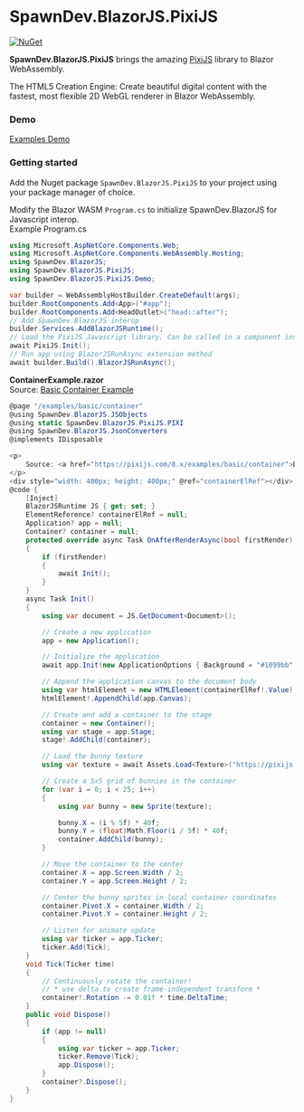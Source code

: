 # SpawnDev.BlazorJS.PixiJS

[![NuGet](https://img.shields.io/nuget/dt/SpawnDev.BlazorJS.PixiJS.svg?label=SpawnDev.BlazorJS.PixiJS)](https://www.nuget.org/packages/SpawnDev.BlazorJS.PixiJS) 

**SpawnDev.BlazorJS.PixiJS** brings the amazing [PixiJS](https://github.com/pixijs/pixijs) library to Blazor WebAssembly.

The HTML5 Creation Engine: Create beautiful digital content with the fastest, most flexible 2D WebGL renderer in Blazor WebAssembly.

### Demo
[Examples Demo](https://lostbeard.github.io/SpawnDev.BlazorJS.PixiJS/)

### Getting started

Add the Nuget package `SpawnDev.BlazorJS.PixiJS` to your project using your package manager of choice.

Modify the Blazor WASM `Program.cs` to initialize SpawnDev.BlazorJS for Javascript interop.  
Example Program.cs   
```cs
using Microsoft.AspNetCore.Components.Web;
using Microsoft.AspNetCore.Components.WebAssembly.Hosting;
using SpawnDev.BlazorJS;
using SpawnDev.BlazorJS.PixiJS;
using SpawnDev.BlazorJS.PixiJS.Demo;

var builder = WebAssemblyHostBuilder.CreateDefault(args);
builder.RootComponents.Add<App>("#app");
builder.RootComponents.Add<HeadOutlet>("head::after");
// Add SpawnDev.BlazorJS interop
builder.Services.AddBlazorJSRuntime();
// Load the PixiJS Javascript library. Can be called in a component instead if desired, or loaded using a <script> tag in the index.html
await PixiJS.Init();
// Run app using BlazorJSRunAsync extension method
await builder.Build().BlazorJSRunAsync();
```

**ContainerExample.razor**  
Source: [Basic Container Example](https://pixijs.com/8.x/examples/basic/container)  
```cs
@page "/examples/basic/container"
@using SpawnDev.BlazorJS.JSObjects
@using static SpawnDev.BlazorJS.PixiJS.PIXI
@using SpawnDev.BlazorJS.JsonConverters
@implements IDisposable

<p>
    Source: <a href="https://pixijs.com/8.x/examples/basic/container">Basic Container Example</a>
</p>
<div style="width: 400px; height: 400px;" @ref="containerElRef"></div>
@code {
    [Inject]
    BlazorJSRuntime JS { get; set; }
    ElementReference? containerElRef = null;
    Application? app = null;
    Container? container = null;
    protected override async Task OnAfterRenderAsync(bool firstRender)
    {
        if (firstRender)
        {
            await Init();
        }
    }
    async Task Init()
    {
        using var document = JS.GetDocument<Document>();

        // Create a new application
        app = new Application();

        // Initialize the application
        await app.Init(new ApplicationOptions { Background = "#1099bb", ResizeTo = containerElRef });

        // Append the application canvas to the document body
        using var htmlElement = new HTMLElement(containerElRef!.Value);
        htmlElement!.AppendChild(app.Canvas);

        // Create and add a container to the stage
        container = new Container();
        using var stage = app.Stage;
        stage!.AddChild(container);

        // Load the bunny texture
        using var texture = await Assets.Load<Texture>("https://pixijs.com/assets/bunny.png");

        // Create a 5x5 grid of bunnies in the container
        for (var i = 0; i < 25; i++)
        {
            using var bunny = new Sprite(texture);

            bunny.X = (i % 5f) * 40f;
            bunny.Y = (float)Math.Floor(i / 5f) * 40f;
            container.AddChild(bunny);
        }

        // Move the container to the center
        container.X = app.Screen.Width / 2;
        container.Y = app.Screen.Height / 2;

        // Center the bunny sprites in local container coordinates
        container.Pivot.X = container.Width / 2;
        container.Pivot.Y = container.Height / 2;

        // Listen for animate update
        using var ticker = app.Ticker;
        ticker.Add(Tick);
    }
    void Tick(Ticker time)
    {
        // Continuously rotate the container!
        // * use delta to create frame-independent transform *
        container!.Rotation -= 0.01f * time.DeltaTime;
    }
    public void Dispose()
    {
        if (app != null)
        {
            using var ticker = app.Ticker;
            ticker.Remove(Tick);
            app.Dispose();
        }
        container?.Dispose();
    }
}
```